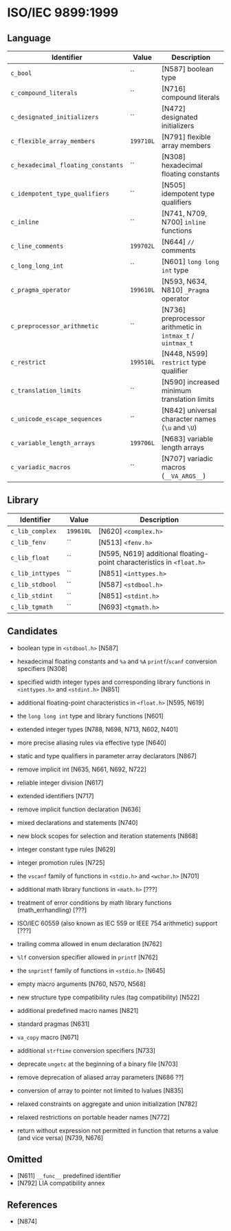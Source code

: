 # ISO/IEC 9899:1999

## Language

| Identifier                         | Value     | Description                                                |
| ---------------------------------- | --------- | ---------------------------------------------------------- |
| `c_bool`                           | ``        | [N587] boolean type                                        |
| `c_compound_literals`              | ``        | [N716] compound literals                                   |
| `c_designated_initializers`        | ``        | [N472] designated initializers                             |
| `c_flexible_array_members`         | `199710L` | [N791] flexible array members                              |
| `c_hexadecimal_floating_constants` | ``        | [N308] hexadecimal floating constants                      |
| `c_idempotent_type_qualifiers`     | ``        | [N505] idempotent type qualifiers                          |
| `c_inline`                         | ``        | [N741, N709, N700] `inline` functions                      |
| `c_line_comments`                  | `199702L` | [N644] `//` comments                                       |
| `c_long_long_int`                  | ``        | [N601] `long long int` type                                |
| `c_pragma_operator`                | `199610L` | [N593, N634, N810] `_Pragma` operator                      |
| `c_preprocessor_arithmetic`        | ``        | [N736] preprocessor arithmetic in `intmax_t` / `uintmax_t` |
| `c_restrict`                       | `199510L` | [N448, N599] `restrict` type qualifier                     |
| `c_translation_limits`             | ``        | [N590] increased minimum translation limits                |
| `c_unicode_escape_sequences`       | ``        | [N842] universal character names (`\u` and `\U`)           |
| `c_variable_length_arrays`         | `199706L` | [N683] variable length arrays                              |
| `c_variadic_macros`                | ``        | [N707] variadic macros (`__VA_ARGS__`)                     |

## Library

| Identifier       | Value     | Description                                                           |
| ---------------- | --------- | --------------------------------------------------------------------- |
| `c_lib_complex`  | `199610L` | [N620] `<complex.h>`                                                  |
| `c_lib_fenv`     | ``        | [N513] `<fenv.h>`                                                     |
| `c_lib_float`    | ``        | [N595, N619] additional floating-point characteristics in `<float.h>` |
| `c_lib_inttypes` | ``        | [N851] `<inttypes.h>`                                                 |
| `c_lib_stdbool`  | ``        | [N587] `<stdbool.h>`                                                  |
| `c_lib_stdint`   | ``        | [N851] `<stdint.h>`                                                   |
| `c_lib_tgmath`   | ``        | [N693] `<tgmath.h>`                                                   |

## Candidates

- boolean type in `<stdbool.h>` [N587]
- hexadecimal floating constants and `%a` and `%A` `printf`/`scanf` conversion specifiers [N308]
- specified width integer types and corresponding library functions in `<inttypes.h>` and `<stdint.h>` [N851]
- additional floating-point characteristics in `<float.h>` [N595, N619]
- the `long long int` type and library functions [N601]
- extended integer types [N788, N698, N713, N602, N401]

- more precise aliasing rules via effective type [N640]
- static and type qualifiers in parameter array declarators [N867]
- remove implicit int [N635, N661, N692, N722]
- reliable integer division [N617]
- extended identifiers [N717]
- remove implicit function declaration [N636]
- mixed declarations and statements [N740]
- new block scopes for selection and iteration statements [N868]
- integer constant type rules [N629]
- integer promotion rules [N725]
- the `vscanf` family of functions in `<stdio.h>` and `<wchar.h>` [N701]
- additional math library functions in `<math.h>` [???]
- treatment of error conditions by math library functions (math_errhandling) [???]
- ISO/IEC 60559 (also known as IEC 559 or IEEE 754 arithmetic) support [???]
- trailing comma allowed in enum declaration [N762]
- `%lf` conversion specifier allowed in `printf` [N762]
- the `snprintf` family of functions in `<stdio.h>` [N645]
- empty macro arguments [N760, N570, N568]
- new structure type compatibility rules (tag compatibility) [N522]
- additional predefined macro names [N821]
- standard pragmas [N631]
- `va_copy` macro [N671]
- additional `strftime` conversion specifiers [N733]
- deprecate `ungetc` at the beginning of a binary file [N703]
- remove deprecation of aliased array parameters [N686 ??]
- conversion of array to pointer not limited to lvalues [N835]
- relaxed constraints on aggregate and union initialization [N782]
- relaxed restrictions on portable header names [N772]
- return without expression not permitted in function that returns a value (and vice versa) [N739, N676]

## Omitted

- [N611] `__func__` predefined identifier
- [N792] LIA compatibility annex

## References

- [N874]
